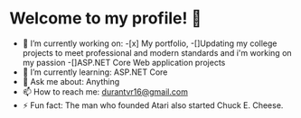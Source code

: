 # Welcome to my profile! 👋

- 🔭 I’m currently working on: -[x] My portfolio, -[]Updating my college projects to meet professional and modern standards and i'm working on my passion -[]ASP.NET Core Web application projects
- 🌱 I’m currently learning: ASP.NET Core
- 💬 Ask me about: Anything
- 📫 How to reach me: durantvr16@gmail.com
- ⚡ Fun fact: The man who founded Atari also started Chuck E. Cheese.
